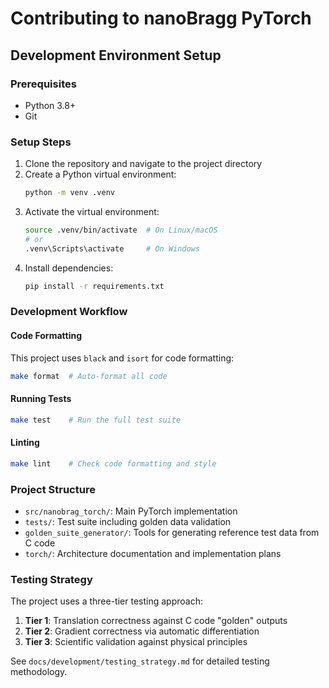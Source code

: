 # Contributing to nanoBragg PyTorch

## Development Environment Setup

### Prerequisites
- Python 3.8+
- Git

### Setup Steps
1. Clone the repository and navigate to the project directory
2. Create a Python virtual environment:
   ```bash
   python -m venv .venv
   ```
3. Activate the virtual environment:
   ```bash
   source .venv/bin/activate  # On Linux/macOS
   # or
   .venv\Scripts\activate     # On Windows
   ```
4. Install dependencies:
   ```bash
   pip install -r requirements.txt
   ```

### Development Workflow

#### Code Formatting
This project uses `black` and `isort` for code formatting:
```bash
make format  # Auto-format all code
```

#### Running Tests
```bash
make test    # Run the full test suite
```

#### Linting
```bash
make lint    # Check code formatting and style
```

### Project Structure
- `src/nanobrag_torch/`: Main PyTorch implementation
- `tests/`: Test suite including golden data validation
- `golden_suite_generator/`: Tools for generating reference test data from C code
- `torch/`: Architecture documentation and implementation plans

### Testing Strategy
The project uses a three-tier testing approach:
1. **Tier 1**: Translation correctness against C code "golden" outputs
2. **Tier 2**: Gradient correctness via automatic differentiation 
3. **Tier 3**: Scientific validation against physical principles

See `docs/development/testing_strategy.md` for detailed testing methodology.